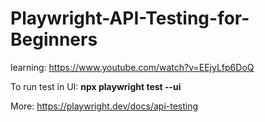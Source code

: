 # Playwright-API-Testing-for-Beginners

learning: https://www.youtube.com/watch?v=EEjyLfp6DoQ

To run test in UI: **npx playwright test --ui**

More: https://playwright.dev/docs/api-testing
